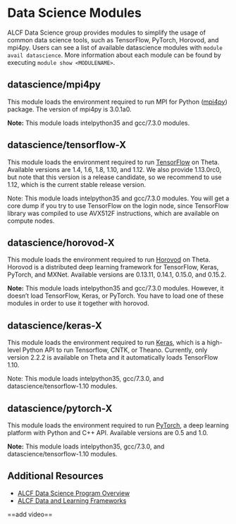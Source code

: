 # Data Science Modules

ALCF Data Science group provides modules to simplify the usage of common data science tools, such as TensorFlow, PyTorch, Horovod, and mpi4py. Users can see a list of available datascience modules with `module avail datascience`. More information about each module can be found by executing `module show <MODULENAME>`.

## datascience/mpi4py
This module loads the environment required to run MPI for Python ([mpi4py](http://mpi4py.readthedocs.io/)) package. The version of mpi4py is 3.0.1a0.

**Note:** This module loads intelpython35 and gcc/7.3.0 modules. 

## datascience/tensorflow-X
This module loads the environment required to run [TensorFlow](https://tensorflow.org/) on Theta. Available versions are 1.4, 1.6, 1.8, 1.10, and 1.12. We also provide 1.13.0rc0, but note that this version is a release candidate, so we recommend to use 1.12, which is the current stable release version.

Note: This module loads intelpython35 and gcc/7.3.0 modules. You will get a core dump if you try to use TensorFlow on the login node, since TensorFlow library was compiled to use AVX512F instructions, which are available on compute nodes.

## datascience/horovod-X
This module loads the environment required to run [Horovod](https://github.com/horovod/) on Theta. Horovod is a distributed deep learning framework for TensorFlow, Keras, PyTorch, and MXNet. Available versions are 0.13.11, 0.14.1, 0.15.0, and 0.15.2. 

**Note:** This module loads intelpython35 and gcc/7.3.0 modules. However, it doesn’t load TensorFlow, Keras, or PyTorch. You have to load one of these modules in order to use it together with horovod.

## datascience/keras-X
This module loads the environment required to run [Keras](http://keras.io/), which is a high-level Python API to run Tensorflow, CNTK, or Theano. Currently, only version 2.2.2 is available on Theta and it automatically loads TensorFlow 1.10.

Note: This module loads intelpython35, gcc/7.3.0, and datascience/tensorflow-1.10 modules. 

## datascience/pytorch-X
This module loads the environment required to run [PyTorch](http://pytorch.org/), a deep learning platform with Python and C++ API. Available versions are 0.5 and 1.0. 

**Note:** This module loads intelpython35, gcc/7.3.0, and datascience/tensorflow-1.10 modules. 

## Additional Resources

- [ALCF Data Science Program Overview](/files/2019-07/Jennings_ADSP_4.pdf)
- [ALCF Data and Learning Frameworks](h/files/2019-07/Childers_DataLearning_4.pdf)

==add video==

